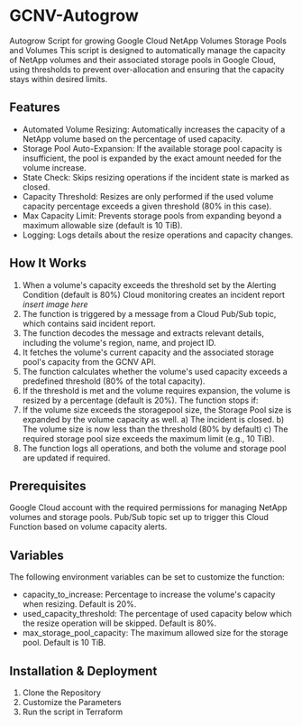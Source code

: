 # GCNV-Autogrow
Autogrow Script for growing Google Cloud NetApp Volumes Storage Pools and Volumes
This script is designed to automatically manage the capacity of NetApp volumes and their associated storage pools in Google Cloud, using thresholds to prevent over-allocation and ensuring that the capacity stays within desired limits.

## Features
- Automated Volume Resizing: Automatically increases the capacity of a NetApp volume based on the percentage of used capacity.
- Storage Pool Auto-Expansion: If the available storage pool capacity is insufficient, the pool is expanded by the exact amount needed for the volume increase.
- State Check: Skips resizing operations if the incident state is marked as closed.
- Capacity Threshold: Resizes are only performed if the used volume capacity percentage exceeds a given threshold (80% in this case).
- Max Capacity Limit: Prevents storage pools from expanding beyond a maximum allowable size (default is 10 TiB).
- Logging: Logs details about the resize operations and capacity changes.

## How It Works
1) When a volume's capacity exceeds the threshold set by the Alerting Condition (default is 80%) Cloud monitoring creates an incident report
   *insert image here*
2) The function is triggered by a message from a Cloud Pub/Sub topic, which contains said incident report.
2) The function decodes the message and extracts relevant details, including the volume's region, name, and project ID.
3) It fetches the volume's current capacity and the associated storage pool's capacity from the GCNV API.
4) The function calculates whether the volume's used capacity exceeds a predefined threshold (80% of the total capacity).
5) If the threshold is met and the volume requires expansion, the volume is resized by a percentage (default is 20%). The function stops if:
6) If the volume size exceeds the storagepool size, the Storage Pool size is expanded by the volume capacity as well.
  a) The incident is closed.
  b) The volume size is now less than the threshold (80% by default)
  c) The required storage pool size exceeds the maximum limit (e.g., 10 TiB).
7) The function logs all operations, and both the volume and storage pool are updated if required.

## Prerequisites
Google Cloud account with the required permissions for managing NetApp volumes and storage pools.
Pub/Sub topic set up to trigger this Cloud Function based on volume capacity alerts.

## Variables
The following environment variables can be set to customize the function:

- capacity_to_increase: Percentage to increase the volume's capacity when resizing. Default is 20%.
- used_capacity_threshold: The percentage of used capacity below which the resize operation will be skipped. Default is 80%.
- max_storage_pool_capacity: The maximum allowed size for the storage pool. Default is 10 TiB.

## Installation & Deployment
1. Clone the Repository
2. Customize the Parameters
3. Run the script in Terraform
